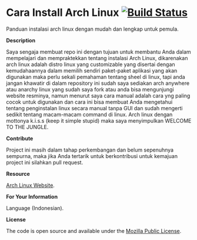 # Cara Install Arch Linux [![Build Status](https://camo.githubusercontent.com/f744ca9430339a123815b998fbf56e78a0582361/68747470733a2f2f7472617669732d63692e6f72672f626974636f696e2d636f72652f626974636f696e636f72652e6f72672e737667)](http://carainstallarchlinux.github.io)
Panduan instalasi arch linux dengan mudah dan lengkap untuk pemula.

**Description**

Saya sengaja membuat repo ini dengan tujuan untuk membantu Anda dalam mempelajari dan mempraktekkan tentang instalasi Arch Linux, dikarenakan arch linux adalah distro linux yang customizable yang disertai dengan kemudahaannya dalam memilih sendiri paket-paket aplikasi yang akan digunakan maka perlu sekali pemahaman tentang sheel di linux, tapi anda jangan khawatir di dalam repository ini sudah saya sediakan arch anywhere atau anarchy linux yang sudah saya fork atau anda bisa mengunjungi website resminya, namun menurut saya cara manual adalah cara yng paling cocok untuk digunakan dan cara ini bisa membuat Anda mengetahui tentang penginstalan linux secara manual tanpa GUI dan sudah mengerti sedikit tentang macam-macam command di linux. Arch linux dengan mottonya k.i.s.s (keep it simple stupid) maka saya menyimpulkan WELCOME TO THE JUNGLE.

**Contribute**

Project ini masih dalam tahap perkembangan dan belum sepenuhnya sempurna, maka jika Anda tertarik untuk berkontribusi untuk kemajuan project ini silahkan pull request.

**Resource**

 [Arch Linux Website](http://www.archlinux.org).

**For Your Information**

Language (Indonesian).

**License**

The code is open source and available under the [Mozilla Public License](LICENSE.md).
